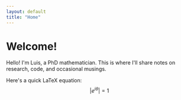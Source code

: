 ```yaml
---
layout: default
title: "Home"
---
```


# Welcome!

Hello! I'm Luis, a PhD mathematician. 
This is where I'll share notes on research, code, and occasional musings. 

Here's a quick LaTeX equation: $$ \vert e^{i \theta} \vert = 1 $$